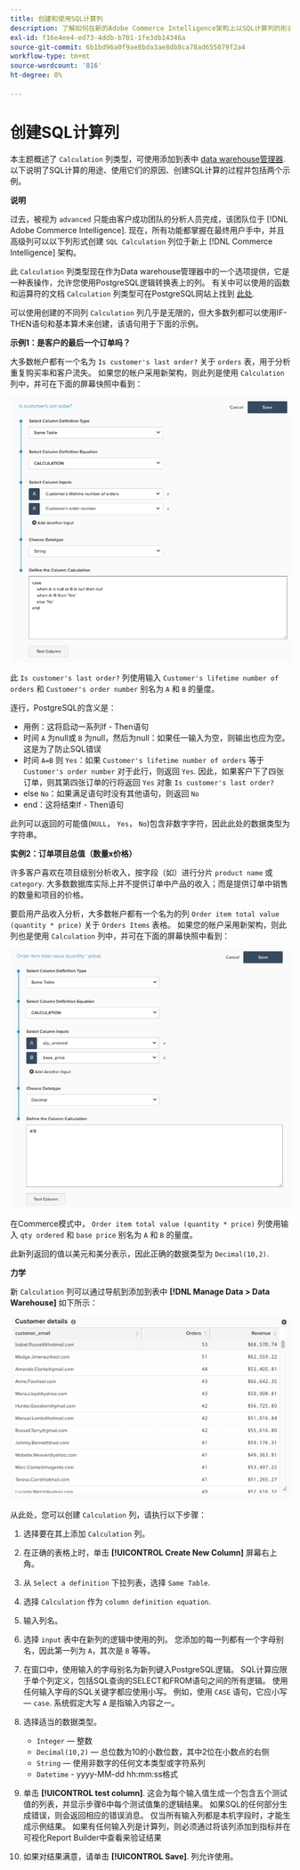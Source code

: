 ```yaml
---
title: 创建和使用SQL计算列
description: 了解如何在新的Adobe Commerce Intelligence架构上以SQL计算列的形式创建高级列。
exl-id: f16e4ee4-ed73-4ddb-b701-1fe3db14346a
source-git-commit: 6b1bd96a0f9ae8bda3ae8db8ca78ad655079f2a4
workflow-type: tm+mt
source-wordcount: '816'
ht-degree: 0%

---
```


# 创建SQL计算列

本主题概述了 `Calculation` 列类型，可使用添加到表中 [data warehouse管理器](../data-warehouse-mgr/tour-dwm.md). 以下说明了SQL计算的用途、使用它们的原因、创建SQL计算的过程并包括两个示例。

**说明**

过去，被视为 `advanced` 只能由客户成功团队的分析人员完成，该团队位于 [!DNL Adobe Commerce Intelligence]. 现在，所有功能都掌握在最终用户手中，并且高级列可以以下列形式创建 `SQL Calculation` 列位于新上 [!DNL Commerce Intelligence] 架构。

此 `Calculation` 列类型现在作为Data warehouse管理器中的一个选项提供，它是一种表操作，允许您使用PostgreSQL逻辑转换表上的列。 有关中可以使用的函数和运算符的文档 `Calculation` 列类型可在PostgreSQL网站上找到 [此处](https://www.postgresql.org/docs/9.6/functions.html).

可以使用创建的不同列 `Calculation` 列几乎是无限的，但大多数列都可以使用IF-THEN语句和基本算术来创建，该语句用于下面的示例。

**示例1：是客户的最后一个订单吗？**

大多数帐户都有一个名为 `Is customer's last order?` 关于 `orders` 表，用于分析重复购买率和客户流失。 如果您的帐户采用新架构，则此列是使用 `Calculation` 列中，并可在下面的屏幕快照中看到：

![](../../assets/Is_customer_s_last_order.png)

此 `Is customer's last order?` 列使用输入 `Customer's lifetime number of orders` 和 `Customer's order number` 别名为 `A` 和 `B` 的量度。

逐行，PostgreSQL的含义是：

* 用例：这将启动一系列If - Then语句
* 时间 `A` 为null或 `B` 为null，然后为null：如果任一输入为空，则输出也应为空。 这是为了防止SQL错误
* 时间 `A=B` 则 `Yes`：如果 `Customer's lifetime number of orders` 等于 `Customer's order number` 对于此行，则返回 `Yes`. 因此，如果客户下了四张订单，则其第四张订单的行将返回 `Yes` 对象 `Is customer's last order?`
* else `No`：如果满足语句时没有其他语句，则返回 `No`
* end：这将结束If - Then语句

此列可以返回的可能值(`NULL`， `Yes`， `No`)包含非数字字符，因此此处的数据类型为字符串。

**实例2：订单项目总值（数量x价格）**

许多客户喜欢在项目级别分析收入，按字段（如）进行分片 `product name` 或 `category`. 大多数数据库实际上并不提供订单中产品的收入；而是提供订单中销售的数量和项目的价格。

要启用产品收入分析，大多数帐户都有一个名为的列 `Order item total value (quantity * price)` 关于 `Orders Items` 表格。 如果您的帐户采用新架构，则此列也是使用 `Calculation` 列中，并可在下面的屏幕快照中看到：

![](../../assets/Order_item_total_value.png)

在Commerce模式中， `Order item total value (quantity * price)` 列使用输入 `qty ordered` 和 `base price` 别名为 `A` 和 `B` 的量度。

此新列返回的值以美元和美分表示，因此正确的数据类型为 `Decimal(10,2)`.

**力学**

新 `Calculation` 列可以通过导航到添加到表中 **[!DNL Manage Data > Data Warehouse]** 如下所示：

![](../../assets/blobid2.png)

从此处，您可以创建 `Calculation` 列，请执行以下步骤：

1. 选择要在其上添加 `Calculation` 列。
1. 在正确的表格上时，单击 **[!UICONTROL Create New Column]** 屏幕右上角。
1. 从 `Select a definition` 下拉列表，选择 `Same Table`.
1. 选择 `Calculation` 作为 `column definition equation`.
1. 输入列名。
1. 选择 `input` 表中在新列的逻辑中使用的列。 您添加的每一列都有一个字母别名，因此第一列为 `A`，其次是 `B` 等等。
1. 在窗口中，使用输入的字母别名为新列键入PostgreSQL逻辑。 SQL计算应限于单个列定义，包括SQL查询的SELECT和FROM语句之间的所有逻辑。 使用任何输入字母的SQL关键字都应使用小写。 例如，使用 `CASE` 语句，它应小写 —  `case`. 系统假定大写 `A` 是指输入内容之一。
1. 选择适当的数据类型。
   * `Integer`  — 整数
   * `Decimal(10,2)`  — 总位数为10的小数位数，其中2位在小数点的右侧
   * `String`  — 使用非数字的任何文本类型或字符系列
   * `Datetime` - yyyy-MM-dd hh:mm:ss格式

1. 单击 **[!UICONTROL test column]**. 这会为每个输入值生成一个包含五个测试值的列表，并显示步骤6中每个测试值集的逻辑结果。 如果SQL的任何部分生成错误，则会返回相应的错误消息。 仅当所有输入列都是本机字段时，才能生成示例结果。 如果有任何输入列是计算列，则必须通过将该列添加到指标并在可视化Report Builder中查看来验证结果

1. 如果对结果满意，请单击 **[!UICONTROL Save]**. 列允许使用。
